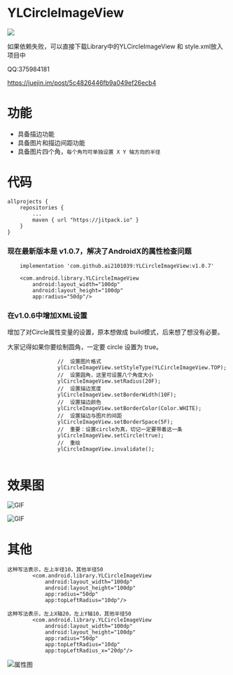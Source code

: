 # YLCircleImageView

[![](https://www.jitpack.io/v/ai2101039/YLCircleImageView.svg)](https://www.jitpack.io/#ai2101039/YLCircleImageView)

如果依赖失败，可以直接下载Library中的YLCircleImageView 和 style.xml放入项目中

QQ:375984181

https://juejin.im/post/5c4826446fb9a049ef26ecb4

# 功能

+ 具备描边功能
+ 具备图片和描边间距功能
+ 具备图片四个角，`每个角均可单独设置 X Y 轴方向的半径`

# 代码

```
allprojects {
    repositories {
        ...
        maven { url "https://jitpack.io" }
    }
}
```

### 现在最新版本是 v1.0.7，解决了AndroidX的属性检查问题
    
```
    implementation 'com.github.ai2101039:YLCircleImageView:v1.0.7'
```

```
    <com.android.library.YLCircleImageView
        android:layout_width="100dp"
        android:layout_height="100dp"
        app:radius="50dp"/>
```

### 在v1.0.6中增加XML设置

增加了对Circle属性变量的设置，原本想做成 build模式，后来想了想没有必要。

大家记得如果你要绘制圆角，一定要 circle 设置为 true。 

```
                //  设置图片格式
                ylCircleImageView.setStyleType(YLCircleImageView.TOP);
                //  设置圆角，这里可设置八个角度大小
                ylCircleImageView.setRadius(20F);
                //  设置描边宽度
                ylCircleImageView.setBorderWidth(10F);
                //  设置描边颜色
                ylCircleImageView.setBorderColor(Color.WHITE);
                //  设置描边与图片的间距
                ylCircleImageView.setBorderSpace(5F);
                //  重要：设置circle为真，切记一定要带着这一条
                ylCircleImageView.setCircle(true);
                //  重绘
                ylCircleImageView.invalidate();
                
```



# 效果图

![GIF](https://github.com/ai2101039/YLCircleImageView/blob/master/screenshots/12.gif)

![GIF](https://github.com/ai2101039/YLCircleImageView/blob/master/screenshots/13.gif)

# 其他

```
这种写法表示，左上半径10，其他半径50
        <com.android.library.YLCircleImageView
            android:layout_width="100dp"
            android:layout_height="100dp"
            app:radius="50dp"
            app:topLeftRadius="10dp"/>
```
```
这种写法表示，左上X轴20，左上Y轴10，其他半径50
        <com.android.library.YLCircleImageView
            android:layout_width="100dp"
            android:layout_height="100dp"
            app:radius="50dp"
            app:topLeftRadius="10dp"
            app:topLeftRadius_x="20dp"/>
```

![属性图](https://github.com/ai2101039/YLCircleImageView/blob/master/screenshots/1.png)
